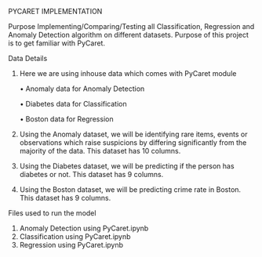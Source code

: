 PYCARET IMPLEMENTATION

Purpose
Implementing/Comparing/Testing all Classification, Regression and Anomaly Detection algorithm on different datasets. Purpose of this project is to get familiar with PyCaret.

Data Details
1)	Here we are using inhouse data which comes with PyCaret module

	•	Anomaly data for Anomaly Detection

	•	Diabetes data for Classification

	•	Boston data for Regression

2)	Using the Anomaly dataset, we will be identifying rare items, events or observations which raise suspicions by differing significantly from the majority of the data. This dataset has 10 columns.
3)	Using the Diabetes dataset, we will be predicting if the person has diabetes or not. This dataset has 9 columns.
4)	Using the Boston dataset, we will be predicting crime rate in Boston. This dataset has 9 columns.

Files used to run the model
1)	Anomaly Detection using PyCaret.ipynb
2)	Classification using PyCaret.ipynb
3)	Regression using PyCaret.ipynb

 
					
 
